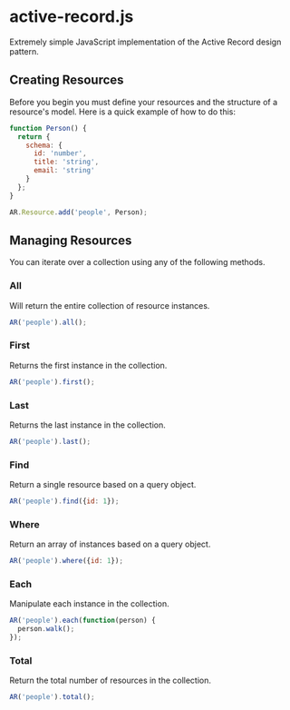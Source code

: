 active-record.js
================

Extremely simple JavaScript implementation of the Active Record design pattern.

## Creating Resources

Before you begin you must define your resources and the structure of a resource's model. Here is a quick example of how to do this:

```javascript
function Person() {
  return {
    schema: {
      id: 'number',
      title: 'string',
      email: 'string'
    }
  };
}

AR.Resource.add('people', Person);
```

## Managing Resources

You can iterate over a collection using any of the following methods.

### All

Will return the entire collection of resource instances.

```javascript
AR('people').all();
```

### First

Returns the first instance in the collection.

```javascript
AR('people').first();
```

### Last

Returns the last instance in the collection.

```javascript
AR('people').last();
```

### Find

Return a single resource based on a query object.

```javascript
AR('people').find({id: 1});
```

### Where

Return an array of instances based on a query object.

```javascript
AR('people').where({id: 1});
```

### Each

Manipulate each instance in the collection.

```javascript
AR('people').each(function(person) {
  person.walk();
});
```

### Total

Return the total number of resources in the collection.

```javascript
AR('people').total();
```
